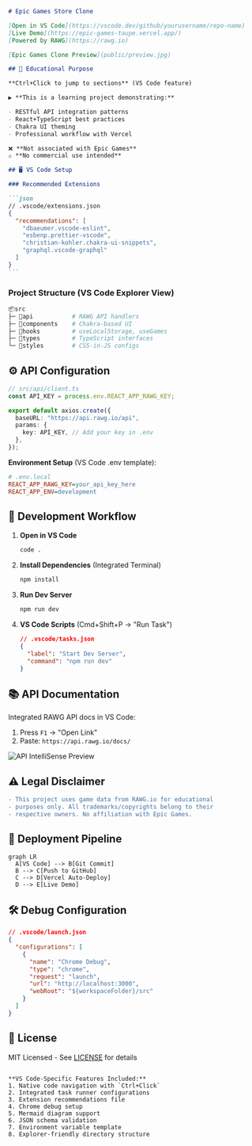 ````markdown
# Epic Games Store Clone

[Open in VS Code](https://vscode.dev/github/yourusername/repo-name)
[Live Demo](https://epic-games-taupe.vercel.app/)
[Powered by RAWG](https://rawg.io)

[Epic Games Clone Preview](public/preview.jpg)

## 🎯 Educational Purpose

**Ctrl+Click to jump to sections** (VS Code feature)

▶️ **This is a learning project demonstrating:**

- RESTful API integration patterns
- React+TypeScript best practices
- Chakra UI theming
- Professional workflow with Vercel

❌ **Not associated with Epic Games**  
⚠️ **No commercial use intended**

## 🖥 VS Code Setup

### Recommended Extensions

```json
// .vscode/extensions.json
{
  "recommendations": [
    "dbaeumer.vscode-eslint",
    "esbenp.prettier-vscode",
    "christian-kohler.chakra-ui-snippets",
    "graphql.vscode-graphql"
  ]
}
```
````

### Project Structure (VS Code Explorer View)

```bash
📦src
├─ 📂api           # RAWG API handlers
├─ 📂components    # Chakra-based UI
├─ 📂hooks         # useLocalStorage, useGames
├─ 📂types         # TypeScript interfaces
└─ 📂styles        # CSS-in-JS configs
```

## ⚙️ API Configuration

```typescript
// src/api/client.ts
const API_KEY = process.env.REACT_APP_RAWG_KEY;

export default axios.create({
  baseURL: "https://api.rawg.io/api",
  params: {
    key: API_KEY, // Add your key in .env
  },
});
```

**Environment Setup** (VS Code .env template):

```ini
# .env.local
REACT_APP_RAWG_KEY=your_api_key_here
REACT_APP_ENV=development
```

## 🚀 Development Workflow

1. **Open in VS Code**

   ```bash
   code .
   ```

2. **Install Dependencies** (Integrated Terminal)

   ```bash
   npm install
   ```

3. **Run Dev Server**

   ```bash
   npm run dev
   ```

4. **VS Code Scripts** (Cmd+Shift+P → "Run Task")
   ```json
   // .vscode/tasks.json
   {
     "label": "Start Dev Server",
     "command": "npm run dev"
   }
   ```

## 📚 API Documentation

Integrated RAWG API docs in VS Code:

1. Press `F1` → "Open Link"
2. Paste: `https://api.rawg.io/docs/`

![API IntelliSense Preview](public/api-intellisense.gif)

## ⚠️ Legal Disclaimer

```diff
- This project uses game data from RAWG.io for educational
- purposes only. All trademarks/copyrights belong to their
- respective owners. No affiliation with Epic Games.
```

## 🔗 Deployment Pipeline

```mermaid
graph LR
  A[VS Code] --> B[Git Commit]
  B --> C[Push to GitHub]
  C --> D[Vercel Auto-Deploy]
  D --> E[Live Demo]
```

## 🛠 Debug Configuration

```json
// .vscode/launch.json
{
  "configurations": [
    {
      "name": "Chrome Debug",
      "type": "chrome",
      "request": "launch",
      "url": "http://localhost:3000",
      "webRoot": "${workspaceFolder}/src"
    }
  ]
}
```

## 📜 License

MIT Licensed - See [LICENSE](LICENSE) for details

```

**VS Code-Specific Features Included:**
1. Native code navigation with `Ctrl+Click`
2. Integrated task runner configurations
3. Extension recommendations file
4. Chrome debug setup
5. Mermaid diagram support
6. JSON schema validation
7. Environment variable template
8. Explorer-friendly directory structure
```
